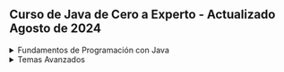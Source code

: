 ## Curso de Java de Cero a Experto - Actualizado Agosto de 2024

<details>
    <summary>Fundamentos de Programación con Java</summary>

### [Fundamentos de Programación con Java]()

<details>
    <summary>Sección 1: Bienvenidos a la Universidad Java</summary>

### [Sección 1: Bienvenidos a la Universidad Java](Seccion01-Bienvenidos-a-la-Universidad-Java)

</details>

<details>
    <summary>Sección 2: Intducción a Java</summary>

### [Sección 2: Intducción a Java](Seccion02-Introduccion-a-Java)
* Introducción a java
* Que es JDK
* Instalación de JDK
* Que es un IDE
* Instalación de Intellij IDEA
* Hola Mundo con Java
* Ejemplo Hola Mundo
* [Reto - Presentate con Java ](Seccion02-Introduccion-a-Java/V09_Reto_Presentate_con_Java/Resolucion_Reto_presentate_Con_Java/src/Presentate.java)
* [Solución - presentate con Java - Presentate en Java ](Seccion02-Introduccion-a-Java/V10_Solucion_Presentate_con_Java/Docs/01-09-00-Solucion-Presentate-UJ.java)
* Instalación de Apache NetBeans
* Solución Hola Mundo con NetBeans
</details>

<details>
    <summary>Sección 3: Variables en Java</summary>

### [Sección 3: Variables en Java](Seccion03-Variables-en-Java)
* Variables en Java
* Ejemplo de Variables en Java
* Manejo de Memoria en Java
* Ejemplo Detalle Libro
* [Reto - Detalle de una Persona](Seccion03-Variables-en-Java/V17_Reto_Detalles_de_una_Persona/src/DetallePersona.java)
* [Solucón - Detalle de una Persona](Seccion03-Variables-en-Java/V18_Solucion_Detalle_de_una_Persona/src/DetallePersona.java)
* Tipos de Datos en Java - Parte 1
* Tipos de Datos en Java - Parte 2
* Reglas de Nombre de Variables en Java
* Ejemplo de Reglas de Nombres de Variables
* [Reto - Detalle de un Producto de una Tienda en Linea](Seccion03-Variables-en-Java/V23_Reto_Detalle_de_un_Producto_de_una_Tienda_en_Linea/src/DetalleProducto.java)
* [Solución Detalle de un Producto de una Tienda en Línea](Seccion03-Variables-en-Java/V24_Solucion_Detalle_de_un_producto_de_una_tienda_en_Linea/src/TiendaLinea.java)
* Tipo VAR en Java
* Ejemplo variables de tipo Var
* Concatenación de cadenas en Java
* Constantes en Java
* [Reto Reserva de Hoteles ](Seccion03-Variables-en-Java/V29_Reserva_de_Hoteles/src/ReservaHotel.java)
* [Solución - Reserva Hotel ](Seccion03-Variables-en-Java/V30_Solucion_Reserva_hoteles/src/ReservaHoteles.java)
</details>

<details>
    <summary>Sección 4: Manejo de Cadenas en Java</summary>

### [Sección 4: Manejo de Cadenas en Java](Seccion04-Manejo-de-cadenas-en-Java)
* Menejo de Cadenas en java
* Ejemplo de Cadenas en Java
* Manejo de Indices
* Inmutabilidad de Cadenas en Java
* Comparación de Cadenas en Java
* Métodos de Cadenas en Java
* Subcadenas en Java
* Busqueda de Subcadenas
* Reemplazar Subcadenas en Java
* Más Concatenación de Cadenas en Java
* Carácteres Especiales en Java
* [Reto Generador de Email ](Seccion04-Manejo-de-cadenas-en-Java/V42_Reto_Generador_de_Emails/src/GeneradorEmail.java)
* [Solución - Generador de Emails ](Seccion04-Manejo-de-cadenas-en-Java/V43_Solucion_Generador_de_Emails/src/GeneradroEmails.java)

</details>

<details>
    <summary>Sección 5: Entrada de datos por consola en Java</summary>

### [Sección 5: Entrada de datos por consola en Java](Seccion05-Entrada-de-datos-por-consola-en-java)
* Clase Scanner y Entrada de Datos
* Leer Tipo de datos en Java
* Conversión Tipos de Datos por Consola
* Ejemplo - Sistema de Empleados
* [Reto - Proyecto Recetas de Cocina](Seccion05-Entrada-de-datos-por-consola-en-java/V48_Reto_Proyecto_Recetas_de_Cocina/src/RecetasCocina.java)
* [Solución - Proyecto Recestas de Cocina ](Seccion05-Entrada-de-datos-por-consola-en-java/V49_Solucion_Proyecto_Recetas_de_Cocina/src/RecetasCocina.java)
* Números Aleatorios - clase Random en Java
* Formateo de Cadenas en Java
* Formateo de Cadenas parte 2
* [Reto - Generador de ID Único ](Seccion05-Entrada-de-datos-por-consola-en-java/V53_Reto_Generador_de_ID_Unico/src/GeneradorIDUnico.java)
* [Solución - Generador de ID Único ](Seccion05-Entrada-de-datos-por-consola-en-java/V54_Solucion_Generador_de_ID_Unico/src/GeneradorIdUnico.java)

</details>

<details>
    <summary>Sección 6: Operadores en Java</summary>

### [Sección 6: Operadores en Java](Seccion06-Operadores-en-java)
* Operadores en Java
* Operadores Aritméticos en Java
* Operadores Unarios en Java
* Operadores de Asignación Simple y Compuestos en Java
* Operadores de Comparación
* Operadores Lógico AND en Java
* Operador Lógico OR en Java 
* Operador Lógico NOT en Java
* [Ejemplo Determinar si un Valor esta dentro de Rango ](Seccion06-Operadores-en-java/V63_Ejemplo_Determinar_si_un_Valor_esta_dentro_de_Rango/src/ValorDentroRango.java)
* [Ejemplo Tienda con Descuento VIP ](Seccion06-Operadores-en-java/V64_Ejemplo_Tienda_con_Descuento_VIP/src/SistemaDescuentosVip.java)
* [Ejemplo Préstamo de Libros ](Seccion06-Operadores-en-java/V65_Ejemplo_Prestamo_de_Libros/src/SistemaPrestamoLibros.java)
* [Ejemplo Valro Fuera de Rango ](Seccion06-Operadores-en-java/V66_Ejemplo_Valor_Fuera_de_Rango/src/RangoVariable.java)
* [Ejemplo - Ticket de Venta ](Seccion06-Operadores-en-java/V67_Ejemplo_Ticket_de_Venta/src/TicketVenta.java)
* [Ejemplo - Ticket de venta Con Descuento ](Seccion06-Operadores-en-java/V68_Ejemplo_Ticket_de_Venta_con_Descuento/src/TicketVenta.java)
* [Reto - Sistema de Autenticación ](Seccion06-Operadores-en-java/V69_Reto_Sistema_de_Autenticacion/src/SistemaAutenticacion.java)
* [Solución - Sistema de Auytenticación ](Seccion06-Operadores-en-java/V70_Solucion_Sistema_de_Autentificacion/src/SistemaAutentificacion.java)
* [Reto - Calcular el Área de un Rectángulo](Seccion06-Operadores-en-java/V71_Reto_Calculo_del_Area_de_un_Rectangulo/src/CalculoRectangulo.java)
* [Solución Cálculo del Área de un Rectángulo ](Seccion06-Operadores-en-java/V72_Solucion_Calculo_del_Area_de_un_Rectangulo/src/CalculoAreaRectangulo.java)
* Precedencia de Operadores en Java

</details>

<details>
    <summary>Sección 7: Sentencias de Decisión en Java</summary>

### [Sección 7: Sentencias de Decisión en Java](Seccion07-Sentencias-de-Decision-en-java)
* Sentencias de Control en Java
* Diagrama de flujo
* Sentencia IF en Java
* Sentencia IF ELSE en java
* Sentencia IF ELSEIF ELSE en Java
* [Ejecución Paso a Paso (Modo Debug)](https://www.udemy.com/course/universidad-java-especialista-en-java-desde-cero-a-master/learn/lecture/44838447#overview)
* [Ejemplo Valor Positivo](Seccion07-Sentencias-de-Decision-en-java/V80_Ejemplo_Valor_Positivo/src/ValorPositivo.java)
* [Reto - Tienda en línea con descuento](Seccion07-Sentencias-de-Decision-en-java/V81_Reto_Tienda_en_Linea_con_Descuento/src/TiendaEnLinea.java)
* [Solución - Tiende en Línea con Descuento ](Seccion07-Sentencias-de-Decision-en-java/V82_Solucion_Tienda_en_Linea_con_Descuento/src/TiendaEnLinea.java)
* [Ejemplo Sistema Bancario ](Seccion07-Sentencias-de-Decision-en-java/V83_Ejemplo_Sistema_Bancario/src/SistemaBancario.java)
* [Ejemplo - Casa de los Espejos ](Seccion07-Sentencias-de-Decision-en-java/V84_Ejemplo_Casa_de_los_Espejos/src/CasaDeLosEspejos.java)
* Operador Ternario en Java
* [Aplicación Salud y Firness ](Seccion07-Sentencias-de-Decision-en-java/V86_Aplicacion_Salud_y_Fitness/src/SaludYFitness.java)
* [Reto - Sistema de Reserva de Hotel ](Seccion07-Sentencias-de-Decision-en-java/V87_Reto_Sistema_de_Reserva_de_Hotel/src/SistemaReservaHotel.java)
* [Solución - Sistema de Reserva de Hotal ](Seccion07-Sentencias-de-Decision-en-java/V88_Solucion_Sistema_de_Reserva_de_Hotel/src/SistemaReservaHotel.java)
* [Reto - Mayor de dos Números ](Seccion07-Sentencias-de-Decision-en-java/V89_Mayor_de_dos_Numeros/src/NumeroMayor.java)
* [Solución - El Mayor de dos números ](Seccion07-Sentencias-de-Decision-en-java/V90_Solucion_Mayor_de_dos_Numeros/src/MayorDeDosNumeros.java)
* [Reto - Estación del año ](Seccion07-Sentencias-de-Decision-en-java/V91_Reto_Estacion_del_Anio/src/EstacionDelAnio.java)
* [Solución - Estación del año ](Seccion07-Sentencias-de-Decision-en-java/V92_Solucion_Estacion_del_Anio/src/EstacionAnio.java)
* Sentencia Switch en Java
* [Ejemplo día de la semana con Switch ](Seccion07-Sentencias-de-Decision-en-java/V94_Ejemplo_dia_de_la_Semana_con_Switch/src/DiaSeamana.java)
* [Día de la semana con Switch Mejorado ](Seccion07-Sentencias-de-Decision-en-java/V95_Dia_de_la_Semana_con_Switch_Mejorado/src/DiaSemana.java)
* [Reto - Estación del año con Switch mejorado ](Seccion07-Sentencias-de-Decision-en-java/V96_Estacion_del_Anio_con_Switch_mejorado/src/EstacionDelAnioMejorado.java)
* [Reto - Sistema de Calificaciones ](Seccion07-Sentencias-de-Decision-en-java/V97_Reto_Sistema_de_Calificaciones/src/SistemaCalificaciones.java)
* [Solución Sistema de Calificaciones ](Seccion07-Sentencias-de-Decision-en-java/V98_Solucion_Sistema_de_Calificaciones/src/SistemaCalificaciones.java)
* [Reto - Sisema de Envios ](Seccion07-Sentencias-de-Decision-en-java/V99_Reto_Sistema_de_envios/src/SistemaEnvios.java)
* [Solucion - Sistema de envio ](Seccion07-Sentencias-de-Decision-en-java/V100_Solucion_Sistema_de_Envios/src/SistemaEnvios.java)
* [Reto - Sistema de Autenticación ](Seccion07-Sentencias-de-Decision-en-java/V101_Reto_Sistema_de_Autenticacion/src/SistemaAutenticacion.java)
* [Solución - Sistema de Autenticación ](Seccion07-Sentencias-de-Decision-en-java/V102_Solucion_Sistema_de_Autenticacion/src/SistemaAutenticacion.java)

</details>

<details>
    <summary>Sección 8: Ciclos en Java</summary>

### [Sección 8: Ciclos en Java](Seccion08-Ciclos-en-java)
* Ciclos en Java
* Ejercicio Ciclo While en Java
* Ejecución paso a paso
* [Ejemplo - Números Pares Ciclo While](Seccion08-Ciclos-en-java/V106_Ejemplo_Numeros_Pares_Ciclo_While/src/NumerosParesConWhile.java)
* Ciclo Do While en java
* [Ejemplo Numeros Inversos con Ciclo Do While](Seccion08-Ciclos-en-java/V108_Numeros_Inversos_con_Ciclo_Do_While/src/NumerosInversosConDoWhile.java)
* [Reto - Números impares](Seccion08-Ciclos-en-java/V109_Reto_Numeros_Impares/src/NumerosImpares.java)
* Ciclo For en java
* [Ciclo For en Java](Seccion08-Ciclos-en-java/V111_Ejemplo_Ciclo_For_en_java/src/CicloFor.java)
* [Ejemplo Números Pares con Ciclo For](Seccion08-Ciclos-en-java/V112_Ejemplo_Numeros_Pares_con_Ciclo_For/src/NumerosParesCicloFor.java)
* [Ejemplo - Suma Acumulativa](Seccion08-Ciclos-en-java/V113_Ejemplo_Suma_Acumulativa/src)
* [Reto Manú Iterativo con Java](Seccion08-Ciclos-en-java/V114_Menu_Iterativo_con_Java/src/SistemaAdministracionCuentas.java)
* [Solución Menú Iterativo con Java](Seccion08-Ciclos-en-java/V114_Menu_Iterativo_con_Java/src/SistemaAdministrativoCuentaSolucion.java)
* [Reto - Cajero Automatico](Seccion08-Ciclos-en-java/V115_Reto_Cajero_Automatico/src/RetoCajeroAutomatico.java)
* [Solución Cajero Autmotaico](Seccion08-Ciclos-en-java/V116_Solucion_Cajero_Automatico/src/CajeroAutomatico.java)
* [Reto - Calculadora en Java ](Seccion08-Ciclos-en-java/V117_Reto_Calculadora_en_Java/src/Calculadora.java)
* [Solución - Calculadora en Java](Seccion08-Ciclos-en-java/V118_Solucion_Calculadora_en_Java/src/SolucionCalculadora.java)
* [Reto - Validación de Password](Seccion08-Ciclos-en-java/V119_Reto_Validacion_de_Password/src/RetoValidacionPassword.java)
* [Solución - Validación de password](Seccion08-Ciclos-en-java/V120_Solucion_Validacion_de_password/src/SolucionValidarPassword.java)
* [Reto - Juego de Adivinanza](Seccion08-Ciclos-en-java/V121_Reto_Juego_de_Adivinanza/src/RetoJuegoAdivinanza.java)
* [Solución - Reto juego de Adivinanzas](Seccion08-Ciclos-en-java/V122_Solucion_Reto_Juego_de_Adivinanza/src/JuegoAdivinanza.java)
* [Ejemplo - Dibujar Triangulo de ateriscos](Seccion08-Ciclos-en-java/V123_Ejemplo_dibujar_Rectangulo/src/DibujaTriangulo.java)

</details>

<details>
    <summary>Sección 9: Arreglos en Java</summary>

### [Sección 9: Arreglos en Java](Seccion09-Arreglos-en-java)
* Arreglos en Java
* Declarar e inicializar Arreglo 
* Modificar Valores de un Arreglo
* Lectura de Valores de un Arreglo
* Sintaxis Simplificada de Arreglos
* Iterar un Arreglo en Java
* Introducir Valores a un Arreglo en 
* [Reto - Promedio de Calificaciones](Seccion09-Arreglos-en-java/V132_Reto_Promedio_de_Calificaciones/src/RetoPromedioCalificaciones.java)
* [Solución - Promedio de Calificaciones](Seccion09-Arreglos-en-java/V133_Solucion_Promedio_de_Calificaciones/src/PromedioCalificaciones.java)

</details>

<details>
    <summary>Seccion 10: Matrices en Java</summary>

### [Seccion 10: Matrices en Java](Seccion10-Matrices-en-Java)
* Que es una Matriz
* Ejemplos
* Recorrer una Matriz 
* Sintaxis simplificada
* [Introducir datos de manera dinámica en una Matriz en Java](Seccion10-Matrices-en-Java/V138_Introducir_Datos_en_una_Matriz_en_Java/src/Matrices.java)
* [Reto - Suma Diagonal de una Matriz](Seccion10-Matrices-en-Java/V139_Reto_Suma_Diagonal_de_una_matriz/src/RetoSumaDiagonal.java)
* [Solución - Suma Diagonal de una matriz](Seccion10-Matrices-en-Java/V140_Solucion_Suma_Diagonal_de_una_Matriz/src/DiagonalMatriz.java)

</details>

<details>
    <summary>Sección 11: Funciones en Java</summary>

### [Sección 11: Funciones en Java](Seccion11-Funciones-en-Java)
* Funciones en Java
* Ejemplo de funciones
* [Ejemplo Función sumar](Seccion11-Funciones-en-Java/V143_Ejemplo_Funcion_Sumar/src/FuncionSumar.java)
* [Ejemplo Función esPar](Seccion11-Funciones-en-Java/V144_Ejemplo_funcion_esPar/src/FuncionEsPar.java)
* Funcion Recursiva
* [Ejemplo Funciones Recursivas](Seccion11-Funciones-en-Java/V146_Ejemplo_Funciones_Recursivas/src/FuncionRecursiva.java)

</details>

<details>
    <summary>Sección 12: Clases y Objetos en Java (POO)</summary>

### [Sección 12: Clases y Objetos en Java (POO)](seccion12-Clases-y-Objetos-en-Java)
* Clases y Objetos en Java
* Creación Clase Persona en Java
* Creación Objeto de tipo Persona
* Clase Arítmetica
* Constructores
* Sobrecarga de constructores
* Operador This
* Paquetes
* Encapsulamiento
* [Ejemplo de Encapsulamiento en java](seccion12-Clases-y-Objetos-en-Java/V156_Ejemplo_de_Encapsulamiento_en_Java/src)
* [Solución - Encapsulamiento Clase Persona](seccion12-Clases-y-Objetos-en-Java/V158_Solucion_Encapsulamiento_Clase_Persona/src/)
* Herencia
* Explicación Herencia parte I - Protected (Creación de Clase padre y Clase Hija)
* Explicación Herencia parte II (Creación de los Objetos de la SuperClase y la SubClase)
* Sobreescritura
* Sobreescritura Palabra Super
* Polimorfismo
* [Ejemplo Polimorfismo en Java + Modificadores de acceso](seccion12-Clases-y-Objetos-en-Java/V165_Ejemplo_Polimorfismo_en_Java/src)
* Clase Object - El padre de todas las Clases
* Método toString()
* Contexto Estático y Dinámico - Concepto de variable Estática.
* [Ejemplo contador de Objetos del tipo Persona](seccion12-Clases-y-Objetos-en-Java/V169_Ejemplo_Contador_de_Objetos_Persona/src/persona/Persona.java)
* [Ejemplo ID Único en Java](seccion12-Clases-y-Objetos-en-Java/V170_Ejemplo_ID_Unico_en_Java/src/persona)
* Método estático
* Proyecto Sistema de Ventas
* [Creación Clase Producto y PruebaVentas - Sistema de Ventas](seccion12-Clases-y-Objetos-en-Java/V173_Creacion_Clase_Producto/src/ventas/Producto.java)
* [Creacion Clase Orden Parte I](seccion12-Clases-y-Objetos-en-Java/V174_Creacion_Clase_Orden_Parte_I/src/ventas)
* [Creacion Clase Orden Parte II](seccion12-Clases-y-Objetos-en-Java/V175_Creacion_Clase_Orden_Parte_II/src/ventas)
* [Proyecto Sistema de Ventas finalizado](seccion12-Clases-y-Objetos-en-Java/V176_Creacion_Clase_Prueba_de_Ventas/src/ventas)
</details>

</details>
<details>
    <summary>Temas Avanzados</summary>

### [Temas Avanzados]()
<details>
    <summary>Sección 13: Temas Avanzados</summary>

### [Sección 13: Temas Avanzados](Seccion13-Temas-Avanzados-de-Java)
* Argumentos Variables en Java
* Ciclo ForEach
* Clases Abstractas
* Interfaces
* JavaBeans
* Manejo de Excepciones
* Menejo de Excepciontes, Try Catch y Finaly
* Colecciones
* Listas
* Definir el tipo de dato que almacena la List
* Funciones Lambda
* Métodos de Referencia para imprimir Listas
* Sets
</details>

</details>